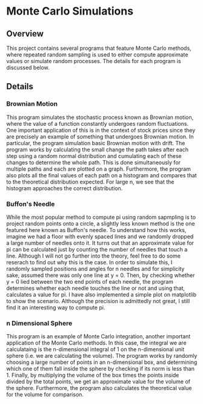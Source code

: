 # Monte Carlo Simulations

## Overview

This project contains several programs that feature Monte Carlo methods, where repeated random sampling is used to either compute approximate values or simulate random processes. The details for each program is discussed below.

## Details 

### Brownian Motion

This program simulates the stochastic process known as Brownian motion, where the value of a function constantly undergoes random fluctuations. One important application of this is in the context of stock prices since they are precisely an example of something that undergoes Brownian motion. In particular, the program simulation basic Brownian motion with drift. The program works by calculating the small change the path takes after each step using a random normal distribution and cumulating each of these changes to determine the whole path. This is done simultaneously for multiple paths and each are plotted on a graph. Furthermore, the program also plots all the final values of each path on a histogram and compares that to the theoretical distribution expected. For large n, we see that the histogram approaches the correct distribution.

### Buffon's Needle

While the most popular method to compute pi using random sapmpling is to project random points onto a circle, a slightly less known method is the one featured here known as Buffon's needle. To understand how this works, imagine we had a floor with evenly spaced lines and we randomly dropped a large number of needles onto it. It turns out that an approximate value for pi can be calculated just by counting the number of needles that touch a line. Although I will not go further into the theory, feel free to do some reserach to find out why this is the case. In order to simulate this, I randomly sampled positions and angles for n needles and for simplicity sake, assumed there was only one line at y = 0. Then, by checking whether y = 0 lied between the two end points of each needle, the program determines whether each needle touches the line or not and using that, calculates a value for pi. I have also implemented a simple plot on matplotlib to show the scenario. Although the precision is admittedly not great, I still find it an interesting way to compute pi.

### n Dimensional Sphere

This program is an example of Monte Carlo integration, another important application of the Monte Carlo methods. In this case, the integral we are calculataing is the n-dimensional integral of 1 on the n-dimensional unit sphere (i.e. we are calculating the volume). The program works by randomly choosing a large number of points in an n-dimensional box, and determining which one of them fall inside the sphere by checking if its norm is less than 1. Finally, by multiplying the volume of the box times the points inside divided by the total points, we get an approximate value for the volume of the sphere. Furthermore, the program also calculates the theoretical value for the volume for comparison. 